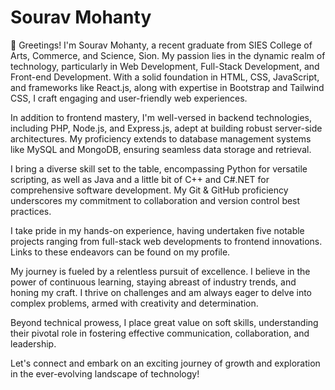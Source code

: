 # Sourav Mohanty

👋 Greetings! I'm Sourav Mohanty, a recent graduate from SIES College of Arts, Commerce, and Science, Sion. My passion lies in the dynamic realm of technology, particularly in Web Development, Full-Stack Development, and Front-end Development. With a solid foundation in HTML, CSS, JavaScript, and frameworks like React.js, along with expertise in Bootstrap and Tailwind CSS, I craft engaging and user-friendly web experiences.

In addition to frontend mastery, I'm well-versed in backend technologies, including PHP, Node.js, and Express.js, adept at building robust server-side architectures. My proficiency extends to database management systems like MySQL and MongoDB, ensuring seamless data storage and retrieval.

I bring a diverse skill set to the table, encompassing Python for versatile scripting, as well as Java and a little bit of C++ and C#.NET for comprehensive software development. My Git & GitHub proficiency underscores my commitment to collaboration and version control best practices.

I take pride in my hands-on experience, having undertaken five notable projects ranging from full-stack web developments to frontend innovations. Links to these endeavors can be found on my profile.

My journey is fueled by a relentless pursuit of excellence. I believe in the power of continuous learning, staying abreast of industry trends, and honing my craft. I thrive on challenges and am always eager to delve into complex problems, armed with creativity and determination.

Beyond technical prowess, I place great value on soft skills, understanding their pivotal role in fostering effective communication, collaboration, and leadership.

Let's connect and embark on an exciting journey of growth and exploration in the ever-evolving landscape of technology!
